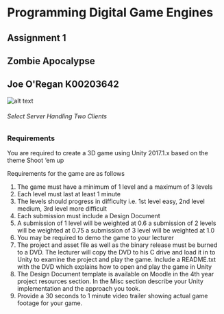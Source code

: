 ﻿# Programming Digital Game Engines
## Assignment 1

## Zombie Apocalypse

## Joe O'Regan K00203642

![alt text](https://raw.githubusercontent.com/joeaoregan/Yr4_Digital_Game_Engines_CA/master/Screenshots/ReportReady.png "Game Menu")


###### Select Server Handling Two Clients


### Requirements

You are required to create a 3D game using Unity 2017.1.x based on the theme Shoot ‘em up

Requirements for the game are as follows

1.	The game must have a minimum of 1 level and a maximum of 3 levels
2.	Each level must last at least 1 minute
3.	The levels should progress in difficulty i.e. 1st level easy, 2nd level medium, 3rd level more difficult
4.	Each submission must include a Design Document
5.	A submission of 1 level will be weighted at 0.6 a submission of 2 levels will be weighted at 0.75 a submission of 3 level will be weighted at 1.0
6.	You may be required to demo the game to your lecturer
7.	The project and asset file as well as the binary release must be burned to a DVD. The lecturer will copy the DVD to his C drive and load it in to Unity to examine the project and play the game. Include a README.txt with the DVD which explains how to open and play the game in Unity
8.	The Design Document template is available on Moodle in the 4th year project resources section. In the Misc section describe your Unity implementation and the approach you took.
9.	Provide a 30 seconds to 1 minute video trailer showing actual game footage for your game.


